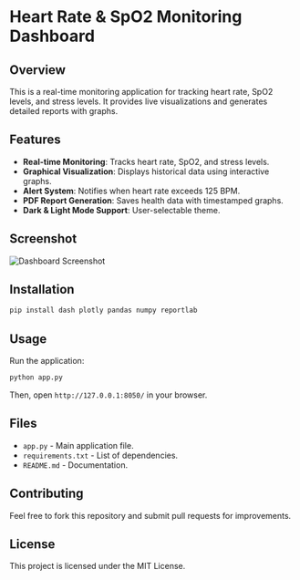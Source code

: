 # Heart Rate & SpO2 Monitoring Dashboard

## Overview
This is a real-time monitoring application for tracking heart rate, SpO2 levels, and stress levels. It provides live visualizations and generates detailed reports with graphs.

## Features
- **Real-time Monitoring**: Tracks heart rate, SpO2, and stress levels.
- **Graphical Visualization**: Displays historical data using interactive graphs.
- **Alert System**: Notifies when heart rate exceeds 125 BPM.
- **PDF Report Generation**: Saves health data with timestamped graphs.
- **Dark & Light Mode Support**: User-selectable theme.

## Screenshot
![Dashboard Screenshot]()

## Installation
```bash
pip install dash plotly pandas numpy reportlab
```

## Usage
Run the application:
```bash
python app.py
```
Then, open `http://127.0.0.1:8050/` in your browser.

## Files
- `app.py` - Main application file.
- `requirements.txt` - List of dependencies.
- `README.md` - Documentation.

## Contributing
Feel free to fork this repository and submit pull requests for improvements.

## License
This project is licensed under the MIT License.

